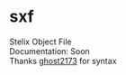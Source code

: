 # sxf
Stelix Object File<br>
Documentation: Soon <br>
Thanks <a href="http://github.com/@ghost2173">ghost2173</a> for syntax
